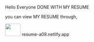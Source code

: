 Hello Everyone
DONE WITH MY RESUME 

you can view MY RESUME through,

<a href="https://resume-a09.netlify.app/"><img src="https://upload.wikimedia.org/wikipedia/commons/b/b8/Netlify_logo.svg" width=50px height=40px></a>
resume-a09.netlify.app
